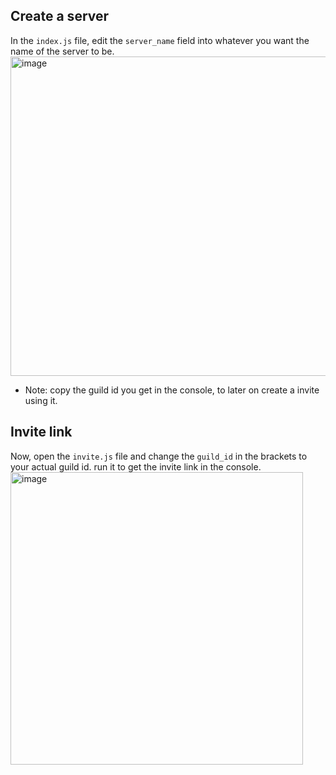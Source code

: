 ## Create a server

In the `index.js` file, edit the `server_name` field into whatever you want the name of the server to be.
<img width="511" alt="image" src="https://user-images.githubusercontent.com/78908173/164231534-eaf0cbb9-6b85-405e-83bd-d520af38c038.png">


- Note: copy the guild id you get in the console, to later on create a invite using it.

## Invite link

Now, open the `invite.js` file and change the `guild_id` in the brackets to your actual guild id. run it to get the invite link in the console.
<img width="468" alt="image" src="https://user-images.githubusercontent.com/78908173/164231797-cf66b81f-2809-4830-bf77-3046df556949.png">

